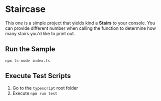 # Staircase

This one is a simple project that yields kind a **Stairs** to your console.
You can provide different number when calling the function to determine how many stairs you'd like to print out.

## Run the Sample

`npx ts-node index.ts`

## Execute Test Scripts

1. Go to the `typescript` root folder
2. Execute `npm run test`
